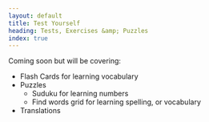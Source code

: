 ```yaml
---
layout: default
title: Test Yourself
heading: Tests, Exercises &amp; Puzzles
index: true
---
```

Coming soon but will be covering:

* Flash Cards for learning vocabulary
* Puzzles
    * Suduku for learning numbers
    * Find words grid for learning spelling, or vocabulary
* Translations

